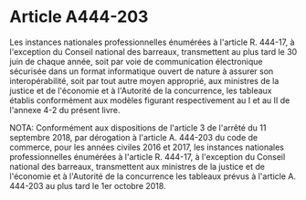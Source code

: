# Article A444-203

Les instances nationales professionnelles énumérées à l'article R. 444-17, à l'exception du Conseil national des barreaux, transmettent au plus tard le 30 juin de chaque année, soit par voie de communication électronique sécurisée dans un format informatique ouvert de nature à assurer son interopérabilité, soit par tout autre moyen approprié, aux ministres de la justice et de l'économie et à l'Autorité de la concurrence, les tableaux établis conformément aux modèles figurant respectivement au I et au II de l'annexe 4-2 du présent livre.

NOTA:
Conformément aux dispositions de l'article 3 de l'arrêté du 11 septembre 2018, par dérogation à l'article A. 444-203 du code de commerce, pour les années civiles 2016 et 2017, les instances nationales professionnelles énumérées à l'article R. 444-17, à l'exception du Conseil national des barreaux, transmettent aux ministres de la justice et de l'économie et à l'Autorité de la concurrence les tableaux prévus à l'article A. 444-203 au plus tard le 1er octobre 2018.
